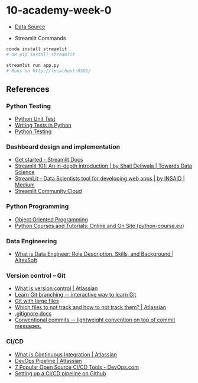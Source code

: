 # 10-academy-week-0

- [Data Source](https://energydata.info/dataset/?q=Solar+Radiation+Measurement&vocab_regions=AFR)

- Streamlit Commands
```bash
conda install streamlit
# OR pip install streamlit

streamlit run app.py
# Runs on http://localhost:8501/
```

## References

### Python Testing
- [Python Unit Test](https://machinelearningmastery.com/a-gentle-introduction-to-unit-testing-in-python/)
- [Writing Tests in Python](https://docs.python-guide.org/writing/tests/)
- [Python Testing](https://realpython.com/python-testing/)

### Dashboard design and implementation
- [Get started - Streamlit Docs](https://docs.streamlit.io/library/get-started)
- [Streamlit 101: An in-depth introduction | by Shail Deliwala | Towards Data Science](https://towardsdatascience.com/streamlit-101-an-in-depth-introduction-fc8aad9492f2)
- [StreamLit - Data Scientists tool for developing web apps | by INSAID | Medium](https://insaid.medium.com/streamlit-data-scientists-tool-for-developing-web-apps-a4c23d98798f)
- [Streamlit Community Cloud](https://docs.streamlit.io/deploy/streamlit-community-cloud/deploy-your-app)

### Python Programming
- [Object Oriented Programming](https://realpython.com/python3-object-oriented-programming/#:~:text=Object-oriented%20programming%20(OOP)%20is%20a%20method%20of%20structuring,the%20components%20of%20a%)
- [Python Courses and Tutorials: Online and On Site (python-course.eu)](https://python-course.eu/)

### Data Engineering
- [What is Data Engineer: Role Description, Skills, and Background | AltexSoft](https://www.altexsoft.com/blog/what-is-data-engineer-role-skills/)

### Version control – Git
- [What is version control | Atlassian](https://www.atlassian.com/git/tutorials/what-is-version-control)
- [Learn Git branching -- interactive way to learn Git](https://learngitbranching.js.org/)
- [Git with large files](https://stackoverflow.com/a/19494211)
- [Which files to not track and how to not track them? | Atlassian](https://www.atlassian.com/git/tutorials/saving-changes/gitignore)
- [.gitignore docs](https://git-scm.com/docs/gitignore)
- [Conventional commits -- lightweight convention on top of commit messages.](https://www.conventionalcommits.org/en/v1.0.0/)

### CI/CD
- [What is Continuous Integration | Atlassian](https://www.atlassian.com/continuous-delivery/continuous-integration)
- [DevOps Pipeline | Atlassian](https://www.atlassian.com/devops/devops-tools/devops-pipeline)
- [7 Popular Open Source CI/CD Tools - DevOps.com](https://devops.com/7-popular-open-source-ci-cd-tools/)
- [Setting up a CI/CD pipeline on Github](https://blog.travis-ci.com/2019-05-30-setting-up-a-ci-cd-process-on-github)